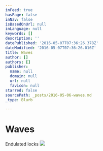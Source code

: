 ```yaml
---
inFeed: true
hasPage: false
inNav: false
isBasedOnUrl: null
inLanguage: null
keywords: []
description: ''
datePublished: '2016-05-07T07:36:26.378Z'
dateModified: '2016-05-07T07:36:26.016Z'
title: Waves
author: []
authors: []
publisher:
  name: null
  domain: null
  url: null
  favicon: null
starred: false
sourcePath: _posts/2016-05-06-waves.md
_type: Blurb

---
```

# Waves

Endulated locks
![](https://the-grid-user-content.s3-us-west-2.amazonaws.com/66c52500-edc5-49a8-bbac-bc2cd8777676.jpg)